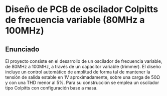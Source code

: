 # Diseño de PCB de oscilador Colpitts de frecuencia variable (80MHz a 100MHz)

## Enunciado
El proyecto consiste en el desarrollo de un oscilador de frecuencia variable, de 80MHz a 100MHz, a través de un capacitor variable (trimmer). El diseño incluye un control automático de amplitud de forma tal de mantener la tensión de salida estable en 1V aproximadamente, sobre una carga de 50Ω y con una THD menor al 5%. Para su construcción se emplea un oscilador tipo Colpitts con configuración base a masa.
